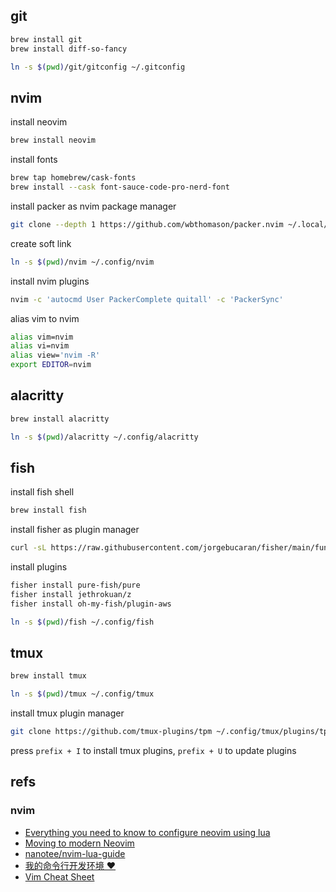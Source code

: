 ## git

```bash
brew install git
brew install diff-so-fancy

ln -s $(pwd)/git/gitconfig ~/.gitconfig
```

## nvim

install neovim

```bash
brew install neovim
```

install fonts

```bash
brew tap homebrew/cask-fonts
brew install --cask font-sauce-code-pro-nerd-font
```

install packer as nvim package manager

```bash
git clone --depth 1 https://github.com/wbthomason/packer.nvim ~/.local/share/nvim/site/pack/packer/start/packer.nvim
```

create soft link

```bash
ln -s $(pwd)/nvim ~/.config/nvim
```

install nvim plugins

```bash
nvim -c 'autocmd User PackerComplete quitall' -c 'PackerSync'
```

alias vim to nvim

```bash
alias vim=nvim
alias vi=nvim
alias view='nvim -R'
export EDITOR=nvim
```

## alacritty

```bash
brew install alacritty

ln -s $(pwd)/alacritty ~/.config/alacritty
```

## fish

install fish shell

```bash
brew install fish
```

install fisher as plugin manager

```bash
curl -sL https://raw.githubusercontent.com/jorgebucaran/fisher/main/functions/fisher.fish | source && fisher install jorgebucaran/fisher
```

install plugins

```bash
fisher install pure-fish/pure
fisher install jethrokuan/z
fisher install oh-my-fish/plugin-aws
```

```bash
ln -s $(pwd)/fish ~/.config/fish
```

## tmux

```bash
brew install tmux

ln -s $(pwd)/tmux ~/.config/tmux
```

install tmux plugin manager

```bash
git clone https://github.com/tmux-plugins/tpm ~/.config/tmux/plugins/tpm
```

press `prefix + I` to install tmux plugins, `prefix + U` to update plugins

## refs

### nvim

- [Everything you need to know to configure neovim using lua](https://vonheikemen.github.io/devlog/tools/configuring-neovim-using-lua/)
- [Moving to modern Neovim](https://toroid.org/modern-neovim)
- [nanotee/nvim-lua-guide](https://github.com/nanotee/nvim-lua-guide)
- [我的命令行开发环境 ❤️](https://writings.sh/post/commandline-tools)
- [Vim Cheat Sheet](https://vim.rtorr.com/)
